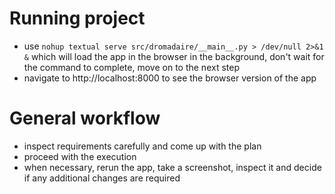 # Running project

- use `nohup textual serve src/dromadaire/__main__.py > /dev/null 2>&1 &` which will load the app in the browser in the background, don't wait for the command to complete, move on to the next step
- navigate to http://localhost:8000 to see the browser version of the app

# General workflow

- inspect requirements carefully and come up with the plan
- proceed with the execution
- when necessary, rerun the app, take a screenshot, inspect it and decide if any additional changes are required